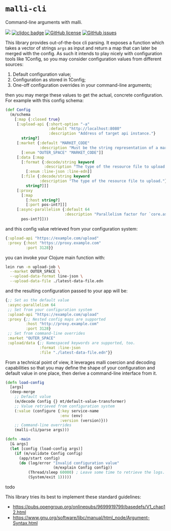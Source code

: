 # `malli-cli`

Command-line arguments with malli.

[![](https://img.shields.io/clojars/v/piotr-yuxuan/malli-cli.svg)](https://clojars.org/piotr-yuxuan/malli-cli)
[![cljdoc badge](https://cljdoc.org/badge/piotr-yuxuan/malli-cli)](https://cljdoc.org/d/piotr-yuxuan/malli-cli/CURRENT)
[![GitHub license](https://img.shields.io/github/license/piotr-yuxuan/malli-cli)](https://github.com/piotr-yuxuan/malli-cli/blob/main/LICENSE)
[![GitHub issues](https://img.shields.io/github/issues/piotr-yuxuan/malli-cli)](https://github.com/piotr-yuxuan/malli-cli/issues)

This library provides out-of-the-box cli parsing. It exposes a
function which takes a vector of strings `args` as input and return a
map that can later be merged with the config. As such it intends to
play nicely with configuration tools like 1Config, so you may consider
configuration values from different sources:

1. Default configuration value;
2. Configuration as stored in 1Config;
3. One-off configuration overrides in your command-line arguments;

then you may merge these values to get the actual, concrete
configuration. For example with this config schema:

``` clojure
(def Config
  (m/schema
    [:map {:closed true}
     [:upload-api {:short-option "-a"
                   :default "http://localhost:8080"
                   :description "Address of target api instance."}
       string?]
     [:market {:default "MARKET_CODE"
               :description "Must be the string representation of a market code as defined in our data model."}
       [:enum "OUTER_SPACE" "MARKET_CODE"]]
     [:data [:map
       [:format {:decode/string keyword
                 :description "The type of the resource file to upload."}
         [:enum :line-json :line-edn]]
       [:file {:decode/string keyword
               :description "The type of the resource file to upload."}
         string?]]]
     [:proxy
       [:map
         [:host string?]
         [:port pos-int?]]]
     [:async-parallelism {:default 64
                          :description "Parallelism factor for `core.async`."}
       pos-int?]]))
```

and this config value retrieved from your configuration system:

``` clojure
{:upload-api "https://example.com/upload"
 :proxy {:host "https://proxy.example.com"
         :port 3128}}
```

you can invoke your Clojure main function with:

``` zsh
lein run -m upload-job \
  --market OUTER_SPACE \
  --upload-data-format line-json \
  --upload-data-file ./latest-data-file.edn
```

and the resulting configuration passed to your app will be:

``` clojure
{;; Set as the default value
 :async-parallelism 64
 ;; Set from your configuration system
 :upload-api "https://example.com/upload"
 :proxy {;; Nested config maps are supported
         :host "http://proxy.example.com"
         :port 3128}
 ;; Set from command-line overrides
 :market "OUTER_SPACE"
 :upload/data {;; Namespaced keywords are supported, too.
               :format :line-json
               :file "./latest-data-file.edn"}}
```

From a technical point of view, it leverages malli coercion and
decoding capabilities so that you may define the shape of your
configuration and default value in one place, then derive a
command-line interface from it.

``` clojure
(defn load-config
  [args]
  (deep-merge
    ;; Default value
    (m/decode Config {} mt/default-value-transformer)
    ;; Value retrieved from configuration system
    (:value (configure {:key service-name
                        :env (env)
                        :version (version)}))
    ;; Command-line overrides
    (malli-cli/parse args)))

(defn -main
  [& args]
  (let [config (load-config args)]
    (if (m/validate Config config)
      (app/start config)
      (do (log/error "Invalid configuration value"
                     (m/explain Config config))
          (Thread/sleep 60000) ; Leave some time to retrieve the logs.
          (System/exit 1)))))
```

todo

This library tries its best to implement these standard guidelines:

- https://pubs.opengroup.org/onlinepubs/9699919799/basedefs/V1_chap12.html
- https://www.gnu.org/software/libc/manual/html_node/Argument-Syntax.html
